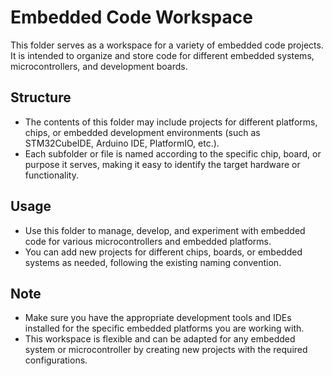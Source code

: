 # Embedded Code Workspace

This folder serves as a workspace for a variety of embedded code projects. It is intended to organize and store code for different embedded systems, microcontrollers, and development boards.

## Structure
- The contents of this folder may include projects for different platforms, chips, or embedded development environments (such as STM32CubeIDE, Arduino IDE, PlatformIO, etc.).
- Each subfolder or file is named according to the specific chip, board, or purpose it serves, making it easy to identify the target hardware or functionality.

## Usage
- Use this folder to manage, develop, and experiment with embedded code for various microcontrollers and embedded platforms.
- You can add new projects for different chips, boards, or embedded systems as needed, following the existing naming convention.

## Note
- Make sure you have the appropriate development tools and IDEs installed for the specific embedded platforms you are working with.
- This workspace is flexible and can be adapted for any embedded system or microcontroller by creating new projects with the required configurations.
